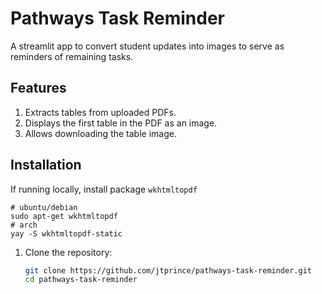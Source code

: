 
# Pathways Task Reminder

A streamlit app to convert student updates into images to serve as reminders
of remaining tasks.

## Features

1. Extracts tables from uploaded PDFs.
2. Displays the first table in the PDF as an image.
3. Allows downloading the table image.

## Installation

If running locally, install package `wkhtmltopdf`

```
# ubuntu/debian
sudo apt-get wkhtmltopdf
# arch
yay -S wkhtmltopdf-static
```

1. Clone the repository:
   ```bash
   git clone https://github.com/jtprince/pathways-task-reminder.git
   cd pathways-task-reminder


